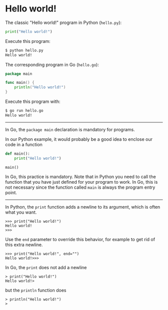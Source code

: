 Hello world!
================================================================================

The classic "Hello world!" program in Python (`hello.py`):

```python
print("Hello world!")
```

Execute this program:

```bash
$ python hello.py
Hello world!
```

The corresponding program in Go (`hello.go`):

```go
package main

func main() {
    println("Hello world!")
}
```

Execute this program with:

```bash
$ go run hello.go
Hello world!
```

--------------------------------------------------------------------------------

In Go, the `package main` declaration is mandatory for programs.

In our Python example, it would probably be a good idea to enclose our
code in a function

```python
def main():
    print("Hello world!")

main()
```

In Go, this practice is mandatory. Note that in Python you need to call
the function that you have just defined for your program to work. In Go,
this is not necessary since the function called `main` is always the
program entry point.

--------------------------------------------------------------------------------

In Python, the `print` function adds a newline to its argument,
which is often what you want.

```
>>> print("Hello world!")
Hello world!
>>>
```

Use the `end` parameter to override this behavior, for example to get rid of
this extra newline.

```
>>> print("Hello world!", end="")
Hello world!>>>
```

In Go, the `print` does not add a newline

```
> print("Hello world!")
Hello world!>
```

but the `println` function does  

```
> println("Hello world!")
>
```
